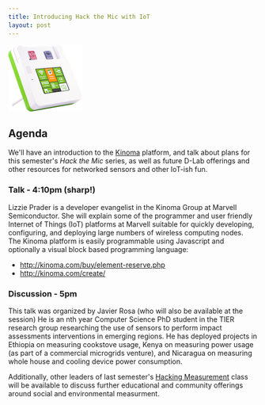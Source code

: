 ```yaml
---
title: Introducing Hack the Mic with IoT
layout: post
---
```

![Kinoma](/hack-the-mic/media/Kinoma-Create_facing-right-showing-sensors_web-res_150px.png)

## Agenda

We'll have an introduction to the [Kinoma](http://kinoma.com/) platform, and
talk about plans for this semester's *Hack the Mic* series, as well as future
D-Lab offerings and other resources for networked sensors and other IoT-ish
fun.

### Talk - 4:10pm (sharp!)

Lizzie Prader is a developer evangelist in the Kinoma Group at Marvell
Semiconductor. She will explain some of the programmer and user friendly
Internet of Things (IoT) platforms at Marvell suitable for quickly developing,
configuring, and deploying large numbers of wireless computing nodes. The
Kinoma platform is easily programmable using Javascript and optionally a visual
block based programming language:

- http://kinoma.com/buy/element-reserve.php
- http://kinoma.com/create/

### Discussion - 5pm

This talk was organized by Javier Rosa (who will also be available at the
session) He is an nth year Computer Science PhD student in the TIER research
group researching the use of sensors to perform impact assessments
interventions in emerging regions. He has deployed projects in Ethiopia on
measuring cookstove usage, Kenya on measuring power usage (as part of a
commercial microgrids venture), and Nicaragua on measuring whole house and
cooling device power consumption.

Additionally, other leaders of last semester's [Hacking
Measurement](http://hackingmeasurement.berkeley.edu) class will be available to
discuss further educational and community offerings around social and
environmental measurment.
